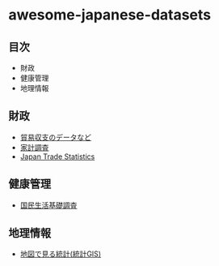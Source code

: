 # awesome-japanese-datasets

## 目次

- 財政
- 健康管理
- 地理情報

## 財政

- [貿易収支のデータなど](https://www.customs.go.jp/toukei/info/index.htm)
- [家計調査](http://www.stat.go.jp/data/kakei/)
- [Japan Trade Statistics](https://www.kaggle.com/zanjibar/japan-trade-statistics)

## 健康管理

- [国民生活基礎調査](https://www.mhlw.go.jp/toukei/list/20-21.html)

## 地理情報

- [地図で見る統計(統計GIS)](https://www.e-stat.go.jp/gis)
